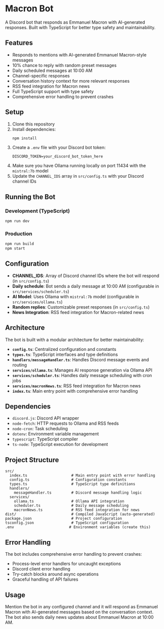 # Macron Bot

A Discord bot that responds as Emmanuel Macron with AI-generated responses. Built with TypeScript for better type safety and maintainability.

## Features

- Responds to mentions with AI-generated Emmanuel Macron-style messages
- 10% chance to reply with random preset messages
- Daily scheduled messages at 10:00 AM
- Channel-specific responses
- Conversation history context for more relevant responses
- RSS feed integration for Macron news
- Full TypeScript support with type safety
- Comprehensive error handling to prevent crashes

## Setup

1. Clone this repository
2. Install dependencies:
   ```bash
   npm install
   ```
3. Create a `.env` file with your Discord bot token:
   ```
   DISCORD_TOKEN=your_discord_bot_token_here
   ```
4. Make sure you have Ollama running locally on port 11434 with the `mistral:7b` model
5. Update the `CHANNEL_IDS` array in `src/config.ts` with your Discord channel IDs

## Running the Bot

### Development (TypeScript)
```bash
npm run dev
```

### Production
```bash
npm run build
npm start
```

## Configuration

- **CHANNEL_IDS**: Array of Discord channel IDs where the bot will respond (in `src/config.ts`)
- **Daily schedule**: Bot sends a daily message at 10:00 AM (configurable in `src/services/scheduler.ts`)
- **AI Model**: Uses Ollama with `mistral:7b` model (configurable in `src/services/ollama.ts`)
- **Random replies**: Customizable preset responses (in `src/config.ts`)
- **News Integration**: RSS feed integration for Macron-related news

## Architecture

The bot is built with a modular architecture for better maintainability:

- **`config.ts`**: Centralized configuration and constants
- **`types.ts`**: TypeScript interfaces and type definitions
- **`handlers/messageHandler.ts`**: Handles Discord message events and routing
- **`services/ollama.ts`**: Manages AI response generation via Ollama API
- **`services/scheduler.ts`**: Handles daily message scheduling with cron jobs
- **`services/macronNews.ts`**: RSS feed integration for Macron news
- **`index.ts`**: Main entry point with comprehensive error handling

## Dependencies

- `discord.js`: Discord API wrapper
- `node-fetch`: HTTP requests to Ollama and RSS feeds
- `node-cron`: Task scheduling
- `dotenv`: Environment variable management
- `typescript`: TypeScript compiler
- `ts-node`: TypeScript execution for development

## Project Structure

```
src/
  index.ts                    # Main entry point with error handling
  config.ts                   # Configuration constants
  types.ts                    # TypeScript type definitions
  handlers/
    messageHandler.ts         # Discord message handling logic
  services/
    ollama.ts                 # Ollama API integration
    scheduler.ts              # Daily message scheduling
    macronNews.ts             # RSS feed integration for news
dist/                         # Compiled JavaScript (auto-generated)
package.json                  # Project configuration
tsconfig.json                 # TypeScript configuration
.env                         # Environment variables (create this)
```

## Error Handling

The bot includes comprehensive error handling to prevent crashes:
- Process-level error handlers for uncaught exceptions
- Discord client error handling
- Try-catch blocks around async operations
- Graceful handling of API failures

## Usage

Mention the bot in any configured channel and it will respond as Emmanuel Macron with AI-generated messages based on the conversation context. The bot also sends daily news updates about Emmanuel Macron at 10:00 AM.
